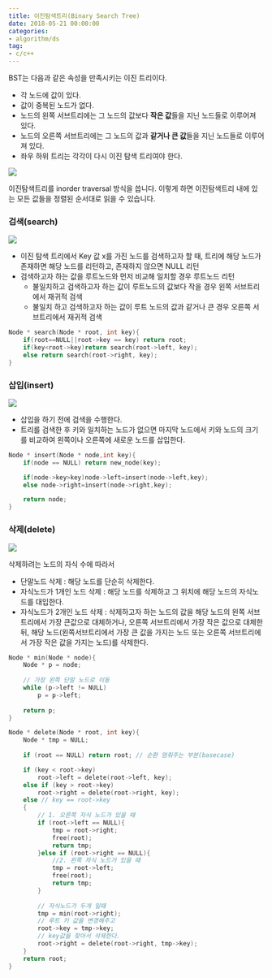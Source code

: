 ```yaml
---
title: 이진탐색트리(Binary Search Tree)
date: 2018-05-21 00:00:00
categories:
- algorithm/ds
tag:
- c/c++
---
```


BST는 다음과 같은 속성을 만족시키는 이진 트리이다.

- 각 노드에 값이 있다.
- 값이 중복된 노드가 없다.
- 노드의 왼쪽 서브트리에는 그 노드의 값보다 **작은 값**들을 지닌 노드들로 이루어져 있다.
- 노드의 오른쪽 서브트리에는 그 노드의 값과 **같거나 큰 값**들을 지닌 노드들로 이루어져 있다.
- 좌우 하위 트리는 각각이 다시 이진 탐색 트리여야 한다.

![](http://www.java2novice.com/images/Binary_search_tree.png)



이진탐색트리를 inorder traversal 방식을 씁니다.  이렇게 하면 이진탐색트리 내에 있는 모든 값들을 정렬된 순서대로 읽을 수 있습니다. 

### 검색(search)

![](https://upload.wikimedia.org/wikipedia/commons/thumb/9/92/Binary_search_tree_search_4.svg/2000px-Binary_search_tree_search_4.svg.png)

- 이진 탐색 트리에서 Key 값 x를 가진 노드를 검색하고자 할 때, 트리에 해당 노드가 존재하면 해당 노드를 리턴하고, 존재하지 않으면 NULL 리턴
- 검색하고자 하는 값을 루트노드와 먼저 비교해 일치할 경우 루트노드 리턴
  - 불일치하고 검색하고자 하는 값이 루트노드의 값보다 작을 경우 왼쪽 서브트리에서 재귀적 검색
  - 불일치 하고 검색하고자 하는 값이 루트 노드의 값과 같거나 큰 경우 오른쪽 서브트리에서 재귀적 검색

```c
Node * search(Node * root, int key){
    if(root==NULL||root->key == key) return root;
    if(key<root->key)return search(root->left, key);
    else return search(root->right, key);
}
```



### 삽입(insert)

![](http://csegeek.com/csegeeks/view/tutorials/algorithms/trees/tree5.jpg)



- 삽입을 하기 전에 검색을 수행한다.
- 트리를 검색한 후 키와 일치하는 노드가 없으면 마지막 노드에서 키와 노드의 크기를 비교하여 왼쪽이나 오른쪽에 새로운 노드를 삽입한다.

```c
Node * insert(Node * node,int key){
    if(node == NULL) return new_node(key);

    if(node->key>key)node->left=insert(node->left,key);
    else node->right=insert(node->right,key);

    return node;
}
```





### 삭제(delete)

![](http://www.codeproject.com/KB/recipes/BinarySearchTree/treeDelete1.gif)


삭제하려는 노드의 자식 수에 따라서

- 단말노드 삭제 : 해당 노드를 단순히 삭제한다.
- 자식노드가 1개인 노드 삭제 : 해당 노드를 삭제하고 그 위치에 해당 노드의 자식노드를 대입한다.
- 자식노드가 2개인 노드 삭제 : 삭제하고자 하는 노드의 값을 해당 노드의 왼쪽 서브트리에서 가장 큰값으로 대체하거나, 오른쪽 서브트리에서 가장 작은 값으로 대체한 뒤, 해당 노드(왼쪽서브트리에서 가장 큰 값을 가지는 노드 또는 오른쪽 서브트리에서 가장 작은 값을 가지는 노드)를 삭제한다.

```c
Node * min(Node * node){
    Node * p = node;
    
    // 가장 왼쪽 단말 노드로 이동
    while (p->left != NULL)
        p = p->left;
    
    return p;
}

Node * delete(Node * root, int key){
    Node * tmp = NULL;
    
    if (root == NULL) return root; // 순환 멈춰주는 부분(basecase)

    if (key < root->key)
        root->left = delete(root->left, key);
    else if (key > root->key)
        root->right = delete(root->right, key);
    else // key == root->key
    {
        // 1. 오른쪽 자식 노드가 있을 때
        if (root->left == NULL){
            tmp = root->right;
            free(root);
            return tmp;
        }else if (root->right == NULL){
            //2. 왼쪽 자식 노드가 있을 때
            tmp = root->left;
            free(root);
            return tmp;
        }
        
        // 자식노드가 두개 일때
        tmp = min(root->right);
        // 루트 키 값을 변경해주고
        root->key = tmp->key;
        // key값을 찾아서 삭제한다.
        root->right = delete(root->right, tmp->key);
    }
    return root;
}
```
